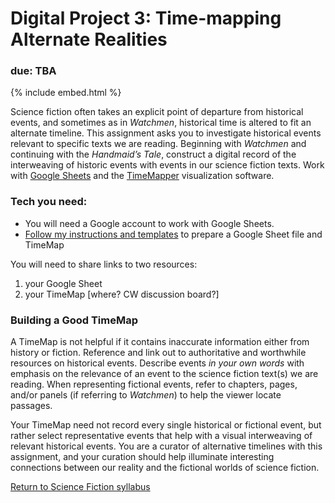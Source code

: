 # Digital Project 3: Time-mapping Alternate Realities

### due: TBA

{% include embed.html %}

Science fiction often takes an explicit point of departure from historical events, and sometimes as in *Watchmen*, historical time is altered to fit an alternate timeline. This assignment asks you to investigate historical events relevant to specific texts we are reading. Beginning with *Watchmen* and continuing with the *Handmaid’s Tale*, construct a digital record of the interweaving of historic events with events in our science fiction texts. Work with [Google Sheets](https://www.google.com/sheets/about/) and the [TimeMapper](http://timemapper.okfnlabs.org/) visualization software. 


### Tech you need: 
* You will need a Google account to work with Google Sheets.
* [Follow my instructions and templates](timeMapInstruct.md) to prepare a Google Sheet file and TimeMap

You will need to share links to two resources:
1. your Google Sheet 
2. your TimeMap 
[where? CW discussion board?]

### Building a Good TimeMap

A TimeMap is not helpful if it contains inaccurate information either from history or fiction. Reference and link out to authoritative and worthwhile resources on historical events. Describe events *in your own words* with emphasis on the relevance of an event to the science fiction text(s) we are reading. When representing fictional events, refer to chapters, pages, and/or panels (if referring to *Watchmen*) to help the viewer locate passages. 

Your TimeMap need not record every single historical or fictional event, but rather select representative events that help with a visual interweaving of relevant historical events. You are a curator of alternative timelines with this assignment, and your curation should help illuminate interesting connections between our reality and the fictional worlds of science fiction. 


[Return to Science Fiction syllabus](https://ebeshero.github.io/scienceFiction/)







